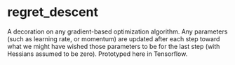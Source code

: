 # regret_descent
A decoration on any gradient-based optimization algorithm. Any parameters (such as learning rate, or momentum) are updated after each step toward what we might have wished those parameters to be for the last step (with Hessians assumed to be zero). Prototyped here in Tensorflow.

